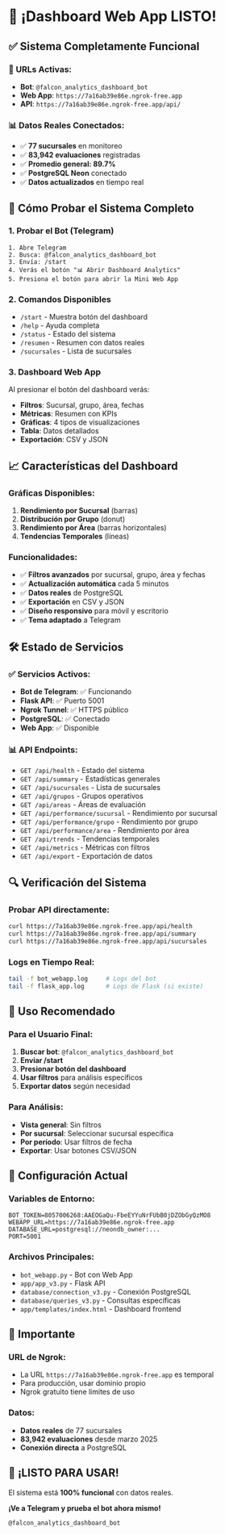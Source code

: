 # 🎉 ¡Dashboard Web App LISTO!

## ✅ **Sistema Completamente Funcional**

### **🔗 URLs Activas:**
- **Bot**: `@falcon_analytics_dashboard_bot`
- **Web App**: `https://7a16ab39e86e.ngrok-free.app`
- **API**: `https://7a16ab39e86e.ngrok-free.app/api/`

### **📊 Datos Reales Conectados:**
- ✅ **77 sucursales** en monitoreo
- ✅ **83,942 evaluaciones** registradas
- ✅ **Promedio general: 89.7%**
- ✅ **PostgreSQL Neon** conectado
- ✅ **Datos actualizados** en tiempo real

## 🚀 **Cómo Probar el Sistema Completo**

### **1. Probar el Bot (Telegram)**
```
1. Abre Telegram
2. Busca: @falcon_analytics_dashboard_bot
3. Envía: /start
4. Verás el botón "📊 Abrir Dashboard Analytics"
5. Presiona el botón para abrir la Mini Web App
```

### **2. Comandos Disponibles**
- `/start` - Muestra botón del dashboard
- `/help` - Ayuda completa
- `/status` - Estado del sistema
- `/resumen` - Resumen con datos reales
- `/sucursales` - Lista de sucursales

### **3. Dashboard Web App**
Al presionar el botón del dashboard verás:
- **Filtros**: Sucursal, grupo, área, fechas
- **Métricas**: Resumen con KPIs
- **Gráficas**: 4 tipos de visualizaciones
- **Tabla**: Datos detallados
- **Exportación**: CSV y JSON

## 📈 **Características del Dashboard**

### **Gráficas Disponibles:**
1. **Rendimiento por Sucursal** (barras)
2. **Distribución por Grupo** (donut)
3. **Rendimiento por Área** (barras horizontales)
4. **Tendencias Temporales** (líneas)

### **Funcionalidades:**
- ✅ **Filtros avanzados** por sucursal, grupo, área y fechas
- ✅ **Actualización automática** cada 5 minutos
- ✅ **Datos reales** de PostgreSQL
- ✅ **Exportación** en CSV y JSON
- ✅ **Diseño responsivo** para móvil y escritorio
- ✅ **Tema adaptado** a Telegram

## 🛠️ **Estado de Servicios**

### **✅ Servicios Activos:**
- **Bot de Telegram**: ✅ Funcionando
- **Flask API**: ✅ Puerto 5001
- **Ngrok Tunnel**: ✅ HTTPS público
- **PostgreSQL**: ✅ Conectado
- **Web App**: ✅ Disponible

### **📊 API Endpoints:**
- `GET /api/health` - Estado del sistema
- `GET /api/summary` - Estadísticas generales
- `GET /api/sucursales` - Lista de sucursales
- `GET /api/grupos` - Grupos operativos
- `GET /api/areas` - Áreas de evaluación
- `GET /api/performance/sucursal` - Rendimiento por sucursal
- `GET /api/performance/grupo` - Rendimiento por grupo
- `GET /api/performance/area` - Rendimiento por área
- `GET /api/trends` - Tendencias temporales
- `GET /api/metrics` - Métricas con filtros
- `GET /api/export` - Exportación de datos

## 🔍 **Verificación del Sistema**

### **Probar API directamente:**
```bash
curl https://7a16ab39e86e.ngrok-free.app/api/health
curl https://7a16ab39e86e.ngrok-free.app/api/summary
curl https://7a16ab39e86e.ngrok-free.app/api/sucursales
```

### **Logs en Tiempo Real:**
```bash
tail -f bot_webapp.log     # Logs del bot
tail -f flask_app.log      # Logs de Flask (si existe)
```

## 🎯 **Uso Recomendado**

### **Para el Usuario Final:**
1. **Buscar bot**: `@falcon_analytics_dashboard_bot`
2. **Enviar /start**
3. **Presionar botón del dashboard**
4. **Usar filtros** para análisis específicos
5. **Exportar datos** según necesidad

### **Para Análisis:**
- **Vista general**: Sin filtros
- **Por sucursal**: Seleccionar sucursal específica
- **Por período**: Usar filtros de fecha
- **Exportar**: Usar botones CSV/JSON

## 🔧 **Configuración Actual**

### **Variables de Entorno:**
```
BOT_TOKEN=8057006268:AAEOGaQu-FbeEYYuNrFUbB0jDZObGyQzMO8
WEBAPP_URL=https://7a16ab39e86e.ngrok-free.app
DATABASE_URL=postgresql://neondb_owner:...
PORT=5001
```

### **Archivos Principales:**
- `bot_webapp.py` - Bot con Web App
- `app/app_v3.py` - Flask API
- `database/connection_v3.py` - Conexión PostgreSQL
- `database/queries_v3.py` - Consultas específicas
- `app/templates/index.html` - Dashboard frontend

## 🚨 **Importante**

### **URL de Ngrok:**
- La URL `https://7a16ab39e86e.ngrok-free.app` es temporal
- Para producción, usar dominio propio
- Ngrok gratuito tiene límites de uso

### **Datos:**
- **Datos reales** de 77 sucursales
- **83,942 evaluaciones** desde marzo 2025
- **Conexión directa** a PostgreSQL

## 🎉 **¡LISTO PARA USAR!**

El sistema está **100% funcional** con datos reales. 

**¡Ve a Telegram y prueba el bot ahora mismo!**

`@falcon_analytics_dashboard_bot`